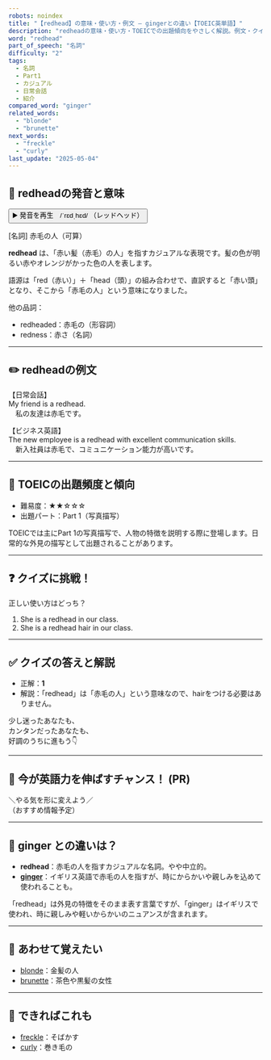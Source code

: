 ```yaml
---
robots: noindex
title: "【redhead】の意味・使い方・例文 ― gingerとの違い【TOEIC英単語】"
description: "redheadの意味・使い方・TOEICでの出題傾向をやさしく解説。例文・クイズ付きでgingerとの違いもわかりやすく学べます。"
word: "redhead"
part_of_speech: "名詞"
difficulty: "2"
tags:
  - 名詞
  - Part1
  - カジュアル
  - 日常会話
  - 紹介
compared_word: "ginger"
related_words:
  - "blonde"
  - "brunette"
next_words:
  - "freckle"
  - "curly"
last_update: "2025-05-04"
---
```


## 🔰 redheadの発音と意味

<button class="play-audio" onclick="playTTS('redhead')">
  <span class="play-audio-main">
    ▶️ 発音を再生　/ˈrɛdˌhɛd/
  </span>
  <span class="play-audio-sub">
    （レッドヘッド）
  </span>
</button>

[名詞] 赤毛の人（可算）

**redhead** は、「赤い髪（赤毛）の人」を指すカジュアルな表現です。髪の色が明るい赤やオレンジがかった色の人を表します。

語源は「red（赤い）」＋「head（頭）」の組み合わせで、直訳すると「赤い頭」となり、そこから「赤毛の人」という意味になりました。

他の品詞：  
- redheaded：赤毛の（形容詞）
- redness：赤さ（名詞）

---

## ✏️ redheadの例文

【日常会話】  
My friend is a redhead.  
　私の友達は赤毛です。

【ビジネス英語】  
The new employee is a redhead with excellent communication skills.  
　新入社員は赤毛で、コミュニケーション能力が高いです。

---

## 🎯 TOEICの出題頻度と傾向

- 難易度：★★☆☆☆
- 出題パート：Part 1（写真描写）

TOEICでは主にPart 1の写真描写で、人物の特徴を説明する際に登場します。日常的な外見の描写として出題されることがあります。

---

## ❓ クイズに挑戦！

正しい使い方はどっち？

1. She is a redhead in our class.  
2. She is a redhead hair in our class.

---

## ✅ クイズの答えと解説

- 正解：**1**
- 解説：「redhead」は「赤毛の人」という意味なので、hairをつける必要はありません。

少し迷ったあなたも、  
カンタンだったあなたも、  
好調のうちに進もう👇️

---

## 🚀 今が英語力を伸ばすチャンス！ (PR)

<div class="info-center">
＼やる気を形に変えよう／<br>  
（おすすめ情報予定）
</div>

---

## 🤔  ginger との違いは？

- **redhead**：赤毛の人を指すカジュアルな名詞。やや中立的。
- **[ginger](/ginger)**：イギリス英語で赤毛の人を指すが、時にからかいや親しみを込めて使われることも。

「redhead」は外見の特徴をそのまま表す言葉ですが、「ginger」はイギリスで使われ、時に親しみや軽いからかいのニュアンスが含まれます。

---

## 🧩 あわせて覚えたい

- [blonde](/blonde)：金髪の人
- [brunette](/brunette)：茶色や黒髪の女性

---

## 📖 できればこれも

- [freckle](/freckle)：そばかす
- [curly](/curly)：巻き毛の

<!-- cvid: aid30_bid12 -->
